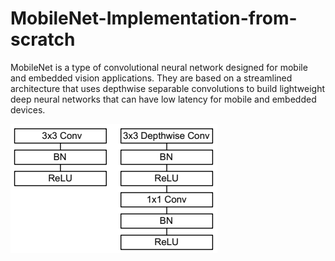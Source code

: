 # MobileNet-Implementation-from-scratch

MobileNet is a type of convolutional neural network designed for mobile and embedded vision applications. They are based on a streamlined architecture that uses depthwise separable convolutions to build lightweight deep neural networks that can have low latency for mobile and embedded devices.

![alt text](/MobileNet.png)
